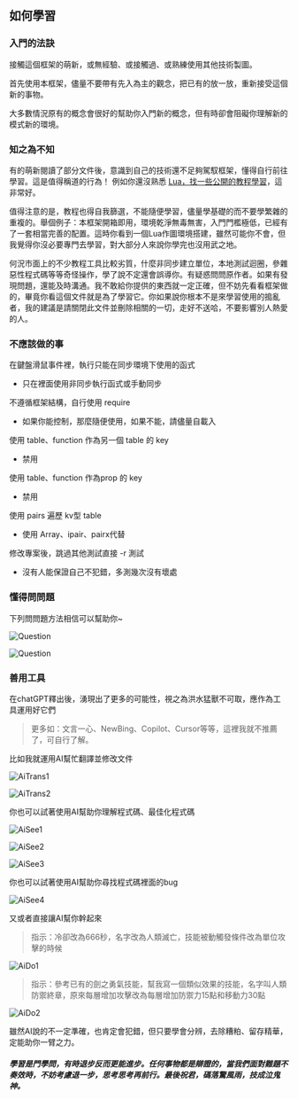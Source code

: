 ## 如何學習

### 入門的法訣

接觸這個框架的萌新，或無經驗、或接觸過、或熟練使用其他技術製圖。

首先使用本框架，儘量不要帶有先入為主的觀念，把已有的放一放，重新接受這個新的事物。

大多數情況原有的概念會很好的幫助你入門新的概念，但有時卻會阻礙你理解新的模式新的環境。

### 知之為不知

有的萌新閱讀了部分文件後，意識到自己的技術還不足夠駕馭框架，懂得自行前往學習。這是值得稱道的行為！ 例如你還沒熟悉 [Lua，找一些公開的教程學習](https://www.runoob.com/lua/lua-tutorial.html)，這非常好。

值得注意的是，教程也得自我篩選，不能隨便學習，儘量學基礎的而不要學繁雜的重複的。舉個例子：本框架開箱即用，環境乾淨無毒無害，入門門檻極低，已經有了一套相當完善的配置。這時你看到一個Lua作圖環境搭建，雖然可能你不會，但我覺得你沒必要專門去學習，對大部分人來說你學完也沒用武之地。

何況市面上的不少教程工具比較劣質，什麼非同步建立單位，本地測試迴圈，參雜惡性程式碼等等奇怪操作，學了說不定還會誤導你。有疑惑問問原作者。如果有發現問題，還能及時溝通。我不敢給你提供的東西就一定正確，但不妨先看看框架做的，畢竟你看這個文件就是為了學習它。你如果說你根本不是來學習使用的搗亂者，我的建議是請關閉此文件並刪除相關的一切，走好不送哈，不要影響別人熱愛的人。

### 不應該做的事

在鍵盤滑鼠事件裡，執行只能在同步環境下使用的函式

* 只在裡面使用非同步執行函式或手動同步

不遵循框架結構，自行使用 require

* 如果你能控制，那麼隨便使用，如果不能，請儘量自載入

使用 table、function 作為另一個 table 的 key

* 禁用

使用 table、function 作為prop 的 key

* 禁用

使用 pairs 遍歷 kv型 table

* 使用 Array、ipair、pairx代替

修改專案後，跳過其他測試直接 -r 測試

* 沒有人能保證自己不犯錯，多測幾次沒有壞處

### 懂得問問題

下列問問題方法相信可以幫助你~

![Question](/assets/question1.png)

![Question](/assets/question2.png)

### 善用工具

在chatGPT釋出後，湧現出了更多的可能性，視之為洪水猛獸不可取，應作為工具運用好它們

> 更多如：文言一心、NewBing、Copilot、Cursor等等，這裡我就不推薦了，可自行了解。

比如我就運用AI幫忙翻譯並修改文件

![AiTrans1](/assets/aiTrans1.png)

![AiTrans2](/assets/aiTrans2.png)

你也可以試著使用AI幫助你理解程式碼、最佳化程式碼

![AiSee1](/assets/aiSee1.png)

![AiSee2](/assets/aiSee2.png)

![AiSee3](/assets/aiSee3.png)

你也可以試著使用AI幫助你尋找程式碼裡面的bug

![AiSee4](/assets/aiSee4.png)

又或者直接讓AI幫你幹起來

> 指示：冷卻改為666秒，名字改為人類滅亡，技能被動觸發條件改為單位攻擊的時候

![AiDo1](/assets/aiDo1.png)

> 指示：參考已有的劍之勇氣技能，幫我寫一個類似效果的技能，名字叫人類防禦終章，原來每層增加攻擊改為每層增加防禦力15點和移動力30點

![AiDo2](/assets/aiDo2.png)

雖然AI說的不一定準確，也肯定會犯錯，但只要學會分辨，去除糟粕、留存精華，定能助你一臂之力。

##### 學習是門學問，有時退步反而更能進步。任何事物都是辯證的，當我們面對難題不奏效時，不妨考慮退一步，思考思考再前行。最後祝君，碼落驚風雨，技成泣鬼神。
